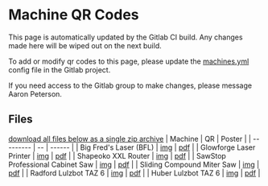 # Machine QR Codes
This page is automatically updated by the Gitlab CI build. Any changes made here will be wiped out on the next build.

To add or modify qr codes to this page, please update the [machines.yml](https://gitlab.com/river-city-labs/qr-code-posters/-/blob/main/machines.yml) config file in the Gitlab project.

If you need access to the Gitlab group to make changes, please message Aaron Peterson.

## Files
[download all files below as a single zip archive](https://gitlab.com/river-city-labs/qr-code-posters/-/jobs/artifacts/main/download?job=generate_pdf)
| Machine | QR | Poster |
| --------- | -- | ------ |
| Big Fred's Laser (BFL) | [img](https://gitlab.com/river-city-labs/qr-code-posters/-/jobs/artifacts/main/raw/img/rcl_qr_bfl.png?job=generate_pdf) | [pdf](https://gitlab.com/river-city-labs/qr-code-posters/-/jobs/artifacts/main/raw/pdf/rcl_qr_poster_bfl.pdf?job=generate_pdf) |
| Glowforge Laser Printer | [img](https://gitlab.com/river-city-labs/qr-code-posters/-/jobs/artifacts/main/raw/img/rcl_qr_glowforge.png?job=generate_pdf) | [pdf](https://gitlab.com/river-city-labs/qr-code-posters/-/jobs/artifacts/main/raw/pdf/rcl_qr_poster_glowforge.pdf?job=generate_pdf) |
| Shapeoko XXL Router | [img](https://gitlab.com/river-city-labs/qr-code-posters/-/jobs/artifacts/main/raw/img/rcl_qr_shapeoko.png?job=generate_pdf) | [pdf](https://gitlab.com/river-city-labs/qr-code-posters/-/jobs/artifacts/main/raw/pdf/rcl_qr_poster_shapeoko.pdf?job=generate_pdf) |
| SawStop Professional Cabinet Saw | [img](https://gitlab.com/river-city-labs/qr-code-posters/-/jobs/artifacts/main/raw/img/rcl_qr_sawstop.png?job=generate_pdf) | [pdf](https://gitlab.com/river-city-labs/qr-code-posters/-/jobs/artifacts/main/raw/pdf/rcl_qr_poster_sawstop.pdf?job=generate_pdf) |
| Sliding Compound Miter Saw | [img](https://gitlab.com/river-city-labs/qr-code-posters/-/jobs/artifacts/main/raw/img/rcl_qr_mitersaw.png?job=generate_pdf) | [pdf](https://gitlab.com/river-city-labs/qr-code-posters/-/jobs/artifacts/main/raw/pdf/rcl_qr_poster_mitersaw.pdf?job=generate_pdf) |
| Radford Lulzbot TAZ 6 | [img](https://gitlab.com/river-city-labs/qr-code-posters/-/jobs/artifacts/main/raw/img/rcl_qr_lulzbot1.png?job=generate_pdf) | [pdf](https://gitlab.com/river-city-labs/qr-code-posters/-/jobs/artifacts/main/raw/pdf/rcl_qr_poster_lulzbot1.pdf?job=generate_pdf) |
| Huber Lulzbot TAZ 6 | [img](https://gitlab.com/river-city-labs/qr-code-posters/-/jobs/artifacts/main/raw/img/rcl_qr_lulzbot2.png?job=generate_pdf) | [pdf](https://gitlab.com/river-city-labs/qr-code-posters/-/jobs/artifacts/main/raw/pdf/rcl_qr_poster_lulzbot2.pdf?job=generate_pdf) |
